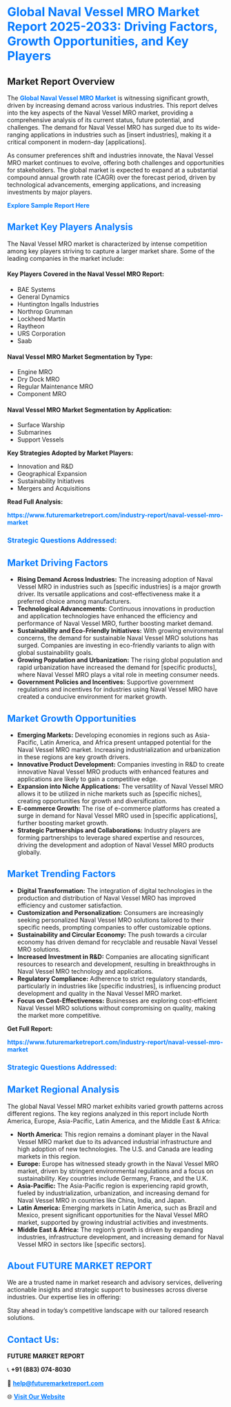 <h1 style="color: #007BFF;">Global Naval Vessel MRO Market Report 2025-2033: Driving Factors, Growth Opportunities, and Key Players</h1>

<section id="overview">
<h2>Market Report Overview</h2>
<p>The <a href="https://www.futuremarketreport.com/industry-report/naval-vessel-mro-market" style="color: #007BFF; text-decoration: none;"><strong>Global Naval Vessel MRO Market</strong></a> is witnessing significant growth, driven by increasing demand across various industries. This report delves into the key aspects of the Naval Vessel MRO market, providing a comprehensive analysis of its current status, future potential, and challenges. The demand for Naval Vessel MRO has surged due to its wide-ranging applications in industries such as [insert industries], making it a critical component in modern-day [applications].</p>
<p>As consumer preferences shift and industries innovate, the Naval Vessel MRO market continues to evolve, offering both challenges and opportunities for stakeholders. The global market is expected to expand at a substantial compound annual growth rate (CAGR) over the forecast period, driven by technological advancements, emerging applications, and increasing investments by major players.</p>
</section>

<section id="overview">
<p><a href="https://www.futuremarketreport.com/request-sample/reportId=104673" style="color: #007BFF; text-decoration: none;"><strong>Explore Sample Report Here</strong></a></p>
</section>

<section id="key-players">
<h2 style="color: #007BFF;">Market Key Players Analysis</h2>
<p>The Naval Vessel MRO market is characterized by intense competition among key players striving to capture a larger market share. Some of the leading companies in the market include:</p>
<h4>Key Players Covered in the Naval Vessel MRO Report:</h4>
<ul><li>BAE Systems</li><li>General Dynamics</li><li>Huntington Ingalls Industries</li><li>Northrop Grumman</li><li>Lockheed Martin</li><li>Raytheon</li><li>URS Corporation</li><li>Saab</li></ul>
<h4>Naval Vessel MRO Market Segmentation by Type:</h4>
<ul><li>Engine MRO</li><li>Dry Dock MRO</li><li>Regular Maintenance MRO</li><li>Component MRO</li></ul>

<h4>Naval Vessel MRO Market Segmentation by Application:</h4>
<ul><li>Surface Warship</li><li>Submarines</li><li>Support Vessels</li></ul>
<p><strong>Key Strategies Adopted by Market Players:</strong></p>
<ul>
<li>Innovation and R&D</li>
<li>Geographical Expansion</li>
<li>Sustainability Initiatives</li>
<li>Mergers and Acquisitions</li>
</ul>
</section>

<section>
<p><strong>Read Full Analysis: </strong></p><a href="https://www.futuremarketreport.com/industry-report/naval-vessel-mro-market" style="color: #007BFF; text-decoration: none;"><strong>https://www.futuremarketreport.com/industry-report/naval-vessel-mro-market</strong></a>
<h3 style="color: #007BFF;">Strategic Questions Addressed:</h3>
</section>

<section id="driving-factors">
<h2 style="color: #007BFF;">Market Driving Factors</h2>
<ul>
<li><strong>Rising Demand Across Industries:</strong> The increasing adoption of Naval Vessel MRO in industries such as [specific industries] is a major growth driver. Its versatile applications and cost-effectiveness make it a preferred choice among manufacturers.</li>
<li><strong>Technological Advancements:</strong> Continuous innovations in production and application technologies have enhanced the efficiency and performance of Naval Vessel MRO, further boosting market demand.</li>
<li><strong>Sustainability and Eco-Friendly Initiatives:</strong> With growing environmental concerns, the demand for sustainable Naval Vessel MRO solutions has surged. Companies are investing in eco-friendly variants to align with global sustainability goals.</li>
<li><strong>Growing Population and Urbanization:</strong> The rising global population and rapid urbanization have increased the demand for [specific products], where Naval Vessel MRO plays a vital role in meeting consumer needs.</li>
<li><strong>Government Policies and Incentives:</strong> Supportive government regulations and incentives for industries using Naval Vessel MRO have created a conducive environment for market growth.</li>
</ul>
</section>

<section id="growth-opportunities">
<h2 style="color: #007BFF;">Market Growth Opportunities</h2>
<ul>
<li><strong>Emerging Markets:</strong> Developing economies in regions such as Asia-Pacific, Latin America, and Africa present untapped potential for the Naval Vessel MRO market. Increasing industrialization and urbanization in these regions are key growth drivers.</li>
<li><strong>Innovative Product Development:</strong> Companies investing in R&D to create innovative Naval Vessel MRO products with enhanced features and applications are likely to gain a competitive edge.</li>
<li><strong>Expansion into Niche Applications:</strong> The versatility of Naval Vessel MRO allows it to be utilized in niche markets such as [specific niches], creating opportunities for growth and diversification.</li>
<li><strong>E-commerce Growth:</strong> The rise of e-commerce platforms has created a surge in demand for Naval Vessel MRO used in [specific applications], further boosting market growth.</li>
<li><strong>Strategic Partnerships and Collaborations:</strong> Industry players are forming partnerships to leverage shared expertise and resources, driving the development and adoption of Naval Vessel MRO products globally.</li>
</ul>
</section>

<section id="trending-factors">
<h2 style="color: #007BFF;">Market Trending Factors</h2>
<ul>
<li><strong>Digital Transformation:</strong> The integration of digital technologies in the production and distribution of Naval Vessel MRO has improved efficiency and customer satisfaction.</li>
<li><strong>Customization and Personalization:</strong> Consumers are increasingly seeking personalized Naval Vessel MRO solutions tailored to their specific needs, prompting companies to offer customizable options.</li>
<li><strong>Sustainability and Circular Economy:</strong> The push towards a circular economy has driven demand for recyclable and reusable Naval Vessel MRO solutions.</li>
<li><strong>Increased Investment in R&D:</strong> Companies are allocating significant resources to research and development, resulting in breakthroughs in Naval Vessel MRO technology and applications.</li>
<li><strong>Regulatory Compliance:</strong> Adherence to strict regulatory standards, particularly in industries like [specific industries], is influencing product development and quality in the Naval Vessel MRO market.</li>
<li><strong>Focus on Cost-Effectiveness:</strong> Businesses are exploring cost-efficient Naval Vessel MRO solutions without compromising on quality, making the market more competitive.</li>
</ul>
</section>

<section>
<p><strong>Get Full Report: </strong></p><a href="https://www.futuremarketreport.com/industry-report/naval-vessel-mro-market" style="color: #007BFF; text-decoration: none;"><strong>https://www.futuremarketreport.com/industry-report/naval-vessel-mro-market</strong></a>
<h3 style="color: #007BFF;">Strategic Questions Addressed:</h3>
</section>


<section id="regional-analysis">
<h2 style="color: #007BFF;">Market Regional Analysis</h2>
<p>The global Naval Vessel MRO market exhibits varied growth patterns across different regions. The key regions analyzed in this report include North America, Europe, Asia-Pacific, Latin America, and the Middle East & Africa:</p>
<ul>
<li><strong>North America:</strong> This region remains a dominant player in the Naval Vessel MRO market due to its advanced industrial infrastructure and high adoption of new technologies. The U.S. and Canada are leading markets in this region.</li>
<li><strong>Europe:</strong> Europe has witnessed steady growth in the Naval Vessel MRO market, driven by stringent environmental regulations and a focus on sustainability. Key countries include Germany, France, and the U.K.</li>
<li><strong>Asia-Pacific:</strong> The Asia-Pacific region is experiencing rapid growth, fueled by industrialization, urbanization, and increasing demand for Naval Vessel MRO in countries like China, India, and Japan.</li>
<li><strong>Latin America:</strong> Emerging markets in Latin America, such as Brazil and Mexico, present significant opportunities for the Naval Vessel MRO market, supported by growing industrial activities and investments.</li>
<li><strong>Middle East & Africa:</strong> The region’s growth is driven by expanding industries, infrastructure development, and increasing demand for Naval Vessel MRO in sectors like [specific sectors].</li>
</ul>
</section>

<footer>
<h2 style="color: #007BFF;">About FUTURE MARKET REPORT</h2>
<p>We are a trusted name in market research and advisory services, delivering actionable insights and strategic support to businesses across diverse industries. Our expertise lies in offering:</p>

<p>Stay ahead in today’s competitive landscape with our tailored research solutions.</p>

<h2 style="color: #007BFF;">Contact Us:</h2>
<p><strong>FUTURE MARKET REPORT</strong></p>
<p>📞 <strong>+91 (883) 074-8030</strong></p>
<p>📧 <strong><a href="mailto:help@futuremarketreport.com" style="color: #007BFF;">help@futuremarketreport.com</a></strong></p>
<p>🌐 <strong><a href="https://www.futuremarketreport.com/" style="color: #007BFF;">Visit Our Website</a></strong></p>
</footer>